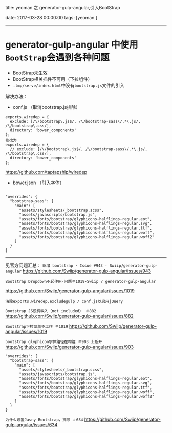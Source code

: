 title:  yeoman 之 generator-gulp-angular,引入BootStrap


date: 2017-03-28 00:00:00
tags: [yeoman ]



---

# generator-gulp-angular 中使用`BootStrap`会遇到各种问题
- BootStrap未生效
- BootStrap相关插件不可用（下拉组件）
- `.tmp/serve/index.html`中没有`bootstrap.js`文件的引入


解决办法：
- conf.js （取消bootstrap.js排除）
```
exports.wiredep = {
  exclude: [/\/bootstrap\.js$/, /\/bootstrap-sass\/.*\.js/, /\/bootstrap\.css/],
  directory: 'bower_components'
};
修改为
exports.wiredep = {
  // exclude: [/\/bootstrap\.js$/, /\/bootstrap-sass\/.*\.js/, /\/bootstrap\.css/],
  directory: 'bower_components'
};
```
https://github.com/taptapship/wiredep


- bower.json （引入字体）
```

"overrides": {
  "bootstrap-sass": {
    "main": [
      "assets/stylesheets/_bootstrap.scss",
      "assets/javascripts/bootstrap.js",
      "assets/fonts/bootstrap/glyphicons-halflings-regular.eot",
      "assets/fonts/bootstrap/glyphicons-halflings-regular.svg",
      "assets/fonts/bootstrap/glyphicons-halflings-regular.ttf",
      "assets/fonts/bootstrap/glyphicons-halflings-regular.woff",
      "assets/fonts/bootstrap/glyphicons-halflings-regular.woff2"
    ]
  }
}
```


---
见官方问题汇总：
`新增 bootstrap · Issue #943 · Swiip/generator-gulp-angular`
https://github.com/Swiip/generator-gulp-angular/issues/943



`Bootstrap Dropdown不起作用·问题＃1019·Swiip / generator-gulp-angular`

https://github.com/Swiip/generator-gulp-angular/issues/1019
```
清除exports.wiredep.excludegulp / conf.js以启用jQuery

```


`Bootstrap JS没有映入（not included） ＃882`
https://github.com/Swiip/generator-gulp-angular/issues/882


`Bootstrap下拉菜单不工作 ＃1019`
https://github.com/Swiip/generator-gulp-angular/issues/1019


`bootstrap glyphicon字体路径在构建 ＃903 上断开`
https://github.com/Swiip/generator-gulp-angular/issues/903
```
"overrides": {
  "bootstrap-sass": {
    "main": [
      "assets/stylesheets/_bootstrap.scss",
      "assets/javascripts/bootstrap.js",
      "assets/fonts/bootstrap/glyphicons-halflings-regular.eot",
      "assets/fonts/bootstrap/glyphicons-halflings-regular.svg",
      "assets/fonts/bootstrap/glyphicons-halflings-regular.ttf",
      "assets/fonts/bootstrap/glyphicons-halflings-regular.woff",
      "assets/fonts/bootstrap/glyphicons-halflings-regular.woff2"
    ]
  }
}
```


`为什么设置Jasny Bootstrap，排除 ＃634`
https://github.com/Swiip/generator-gulp-angular/issues/634


